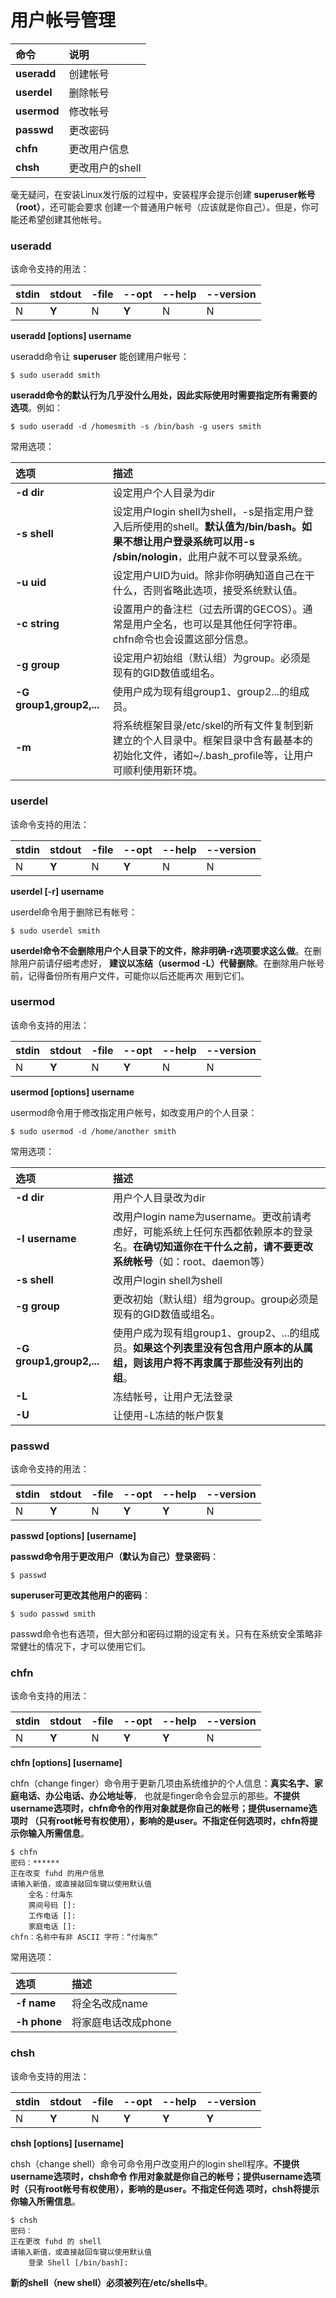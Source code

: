 用户帐号管理
=======================================================================

| 命令 | 说明 |
| :------------- | :------------- |
| **useradd** | 创建帐号 |
| **userdel** | 删除帐号 |
| **usermod** | 修改帐号 |
| **passwd** | 更改密码 |
| **chfn** | 更改用户信息 |
| **chsh** | 更改用户的shell |

毫无疑问，在安装Linux发行版的过程中，安装程序会提示创建 **superuser帐号（root）**，还可能会要求
创建一个普通用户帐号（应该就是你自己）。但是，你可能还希望创建其他帐号。

### useradd
该命令支持的用法：

| stdin | stdout | -file | --opt | --help | --version |
|:-----|:----|:--|:--|:--|:--|
|  N | **Y**  | N  | **Y**  | N | N |

**useradd [options] username**

useradd命令让 **superuser** 能创建用户帐号：
```shell
$ sudo useradd smith
```
**useradd命令的默认行为几乎没什么用处，因此实际使用时需要指定所有需要的选项**。例如：
```shell
$ sudo useradd -d /homesmith -s /bin/bash -g users smith
```

常用选项：

| 选项 | 描述 |
| :------------- | :------------- |
| **-d dir** | 设定用户个人目录为dir |
| **-s shell** | 设定用户login shell为shell，-s是指定用户登入后所使用的shell。**默认值为/bin/bash。如果不想让用户登录系统可以用-s /sbin/nologin**，此用户就不可以登录系统。 |
| **-u uid** | 设定用户UID为uid。除非你明确知道自己在干什么，否则省略此选项，接受系统默认值。|
| **-c string** | 设置用户的备注栏（过去所谓的GECOS）。通常是用户全名，也可以是其他任何字符串。chfn命令也会设置这部分信息。|
| **-g group** | 设定用户初始组（默认组）为group。必须是现有的GID数值或组名。|
| **-G group1,group2,...** | 使用户成为现有组group1、group2...的组成员。|
| **-m** | 将系统框架目录/etc/skel的所有文件复制到新建立的个人目录中。框架目录中含有最基本的初始化文件，诸如~/.bash_profile等，让用户可顺利使用新环境。|

### userdel
该命令支持的用法：

| stdin | stdout | -file | --opt | --help | --version |
|:-----|:----|:--|:--|:--|:--|
|  N | **Y**  | N  | **Y**  | N | N |

**userdel [-r] username**

userdel命令用于删除已有帐号：
```shell
$ sudo userdel smith
```
**userdel命令不会删除用户个人目录下的文件，除非明确-r选项要求这么做**。在删除用户前请仔细考虑好，
**建议以冻结（usermod -L）代替删除**。在删除用户帐号前，记得备份所有用户文件，可能你以后还能再次
用到它们。

### usermod
该命令支持的用法：

| stdin | stdout | -file | --opt | --help | --version |
|:-----|:----|:--|:--|:--|:--|
|  N | **Y**  | N  | **Y**  | N | N |

**usermod [options] username**

usermod命令用于修改指定用户帐号，如改变用户的个人目录：
```shell
$ sudo usermod -d /home/another smith
```
常用选项：

| 选项 | 描述 |
| :------------- | :------------- |
| **-d dir** | 用户个人目录改为dir |
| **-l username** | 改用户login name为username。更改前请考虑好，可能系统上任何东西都依赖原本的登录名。**在确切知道你在干什么之前，请不要更改系统帐号**（如：root、daemon等）|
| **-s shell** | 改用户login shell为shell |
| **-g group** | 更改初始（默认组）组为group。group必须是现有的GID数值或组名。|
| **-G group1,group2,...** | 使用户成为现有组group1、group2、...的组成员。**如果这个列表里没有包含用户原本的从属组，则该用户将不再隶属于那些没有列出的组**。|
| **-L** | 冻结帐号，让用户无法登录 |
| **-U** | 让使用-L冻结的帐户恢复 |

### passwd
该命令支持的用法：

| stdin | stdout | -file | --opt | --help | --version |
|:-----|:----|:--|:--|:--|:--|
|  N | **Y**  | N  | **Y**  | **Y** | N |

**passwd [options] [username]**

**passwd命令用于更改用户（默认为自己）登录密码**：
```shell
$ passwd
```
**superuser可更改其他用户的密码**：
```
$ sudo passwd smith
```
passwd命令也有选项，但大部分和密码过期的设定有关。只有在系统安全策略非常健壮的情况下，才可以使用它们。

### chfn
该命令支持的用法：

| stdin | stdout | -file | --opt | --help | --version |
|:-----|:----|:--|:--|:--|:--|
|  N | **Y**  | N  | **Y**  | **Y** | N |

**chfn [options] [username]**

chfn（change finger）命令用于更新几项由系统维护的个人信息：**真实名字、家庭电话、办公电话、办公地址等**，
也就是finger命令会显示的那些。**不提供username选项时，chfn命令的作用对象就是你自己的帐号；提供username选项时
（只有root帐号有权使用），影响的是user。不指定任何选项时，chfn将提示你输入所需信息**。
```shell
$ chfn
密码：******
正在改变 fuhd 的用户信息
请输入新值，或直接敲回车键以使用默认值
	全名：付海东
	房间号码 []:
	工作电话 []:
	家庭电话 []:
chfn：名称中有非 ASCII 字符：“付海东”
```
常用选项：

| 选项 | 描述 |
| :------------- | :------------- |
| **-f name** | 将全名改成name |
| **-h phone** | 将家庭电话改成phone |


### chsh
该命令支持的用法：

| stdin | stdout | -file | --opt | --help | --version |
|:-----|:----|:--|:--|:--|:--|
|  N | **Y**  | N  | **Y**  | **Y** | **Y** |

**chsh [options] [username]**

chsh（change shell）命令可命令用户改变用户的login shell程序。**不提供username选项时，chsh命令
作用对象就是你自己的帐号；提供username选项时（只有root帐号有权使用），影响的是user。不指定任何选
项时，chsh将提示你输入所需信息**。
```shell
$ chsh
密码：
正在更改 fuhd 的 shell
请输入新值，或直接敲回车键以使用默认值
	登录 Shell [/bin/bash]:
```
**新的shell（new shell）必须被列在/etc/shells中**。
